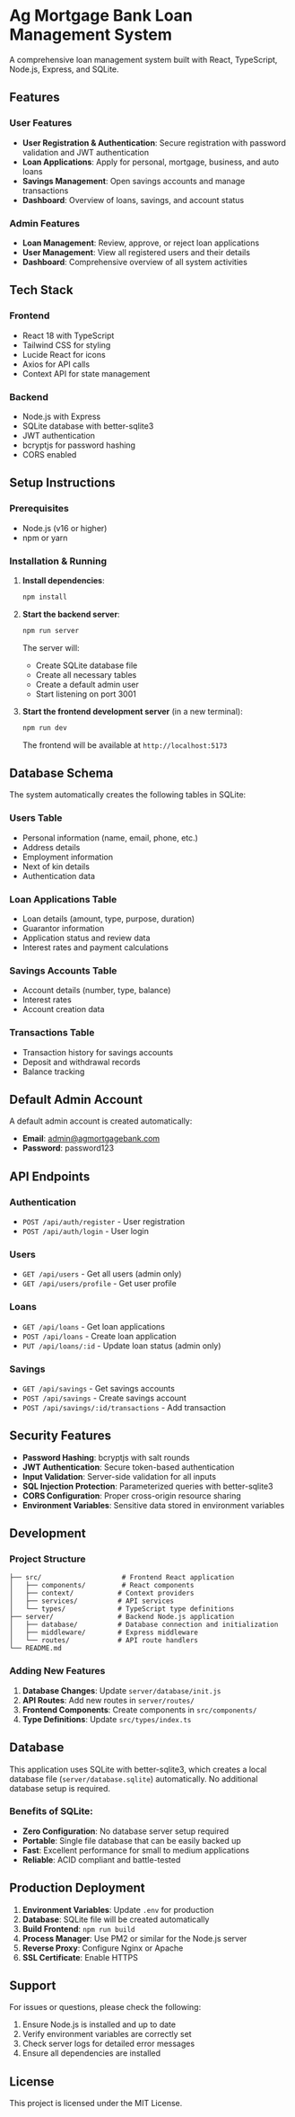 # Ag Mortgage Bank Loan Management System

A comprehensive loan management system built with React, TypeScript, Node.js, Express, and SQLite.

## Features

### User Features
- **User Registration & Authentication**: Secure registration with password validation and JWT authentication
- **Loan Applications**: Apply for personal, mortgage, business, and auto loans
- **Savings Management**: Open savings accounts and manage transactions
- **Dashboard**: Overview of loans, savings, and account status

### Admin Features
- **Loan Management**: Review, approve, or reject loan applications
- **User Management**: View all registered users and their details
- **Dashboard**: Comprehensive overview of all system activities

## Tech Stack

### Frontend
- React 18 with TypeScript
- Tailwind CSS for styling
- Lucide React for icons
- Axios for API calls
- Context API for state management

### Backend
- Node.js with Express
- SQLite database with better-sqlite3
- JWT authentication
- bcryptjs for password hashing
- CORS enabled

## Setup Instructions

### Prerequisites
- Node.js (v16 or higher)
- npm or yarn

### Installation & Running

1. **Install dependencies**:
   ```bash
   npm install
   ```

2. **Start the backend server**:
   ```bash
   npm run server
   ```
   The server will:
   - Create SQLite database file
   - Create all necessary tables
   - Create a default admin user
   - Start listening on port 3001

3. **Start the frontend development server** (in a new terminal):
   ```bash
   npm run dev
   ```
   The frontend will be available at `http://localhost:5173`

## Database Schema

The system automatically creates the following tables in SQLite:

### Users Table
- Personal information (name, email, phone, etc.)
- Address details
- Employment information
- Next of kin details
- Authentication data

### Loan Applications Table
- Loan details (amount, type, purpose, duration)
- Guarantor information
- Application status and review data
- Interest rates and payment calculations

### Savings Accounts Table
- Account details (number, type, balance)
- Interest rates
- Account creation data

### Transactions Table
- Transaction history for savings accounts
- Deposit and withdrawal records
- Balance tracking

## Default Admin Account

A default admin account is created automatically:
- **Email**: admin@agmortgagebank.com
- **Password**: password123

## API Endpoints

### Authentication
- `POST /api/auth/register` - User registration
- `POST /api/auth/login` - User login

### Users
- `GET /api/users` - Get all users (admin only)
- `GET /api/users/profile` - Get user profile

### Loans
- `GET /api/loans` - Get loan applications
- `POST /api/loans` - Create loan application
- `PUT /api/loans/:id` - Update loan status (admin only)

### Savings
- `GET /api/savings` - Get savings accounts
- `POST /api/savings` - Create savings account
- `POST /api/savings/:id/transactions` - Add transaction

## Security Features

- **Password Hashing**: bcryptjs with salt rounds
- **JWT Authentication**: Secure token-based authentication
- **Input Validation**: Server-side validation for all inputs
- **SQL Injection Protection**: Parameterized queries with better-sqlite3
- **CORS Configuration**: Proper cross-origin resource sharing
- **Environment Variables**: Sensitive data stored in environment variables

## Development

### Project Structure
```
├── src/                    # Frontend React application
│   ├── components/         # React components
│   ├── context/           # Context providers
│   ├── services/          # API services
│   └── types/             # TypeScript type definitions
├── server/                # Backend Node.js application
│   ├── database/          # Database connection and initialization
│   ├── middleware/        # Express middleware
│   └── routes/            # API route handlers
└── README.md
```

### Adding New Features

1. **Database Changes**: Update `server/database/init.js`
2. **API Routes**: Add new routes in `server/routes/`
3. **Frontend Components**: Create components in `src/components/`
4. **Type Definitions**: Update `src/types/index.ts`

## Database

This application uses SQLite with better-sqlite3, which creates a local database file (`server/database.sqlite`) automatically. No additional database setup is required.

### Benefits of SQLite:
- **Zero Configuration**: No database server setup required
- **Portable**: Single file database that can be easily backed up
- **Fast**: Excellent performance for small to medium applications
- **Reliable**: ACID compliant and battle-tested

## Production Deployment

1. **Environment Variables**: Update `.env` for production
2. **Database**: SQLite file will be created automatically
3. **Build Frontend**: `npm run build`
4. **Process Manager**: Use PM2 or similar for the Node.js server
5. **Reverse Proxy**: Configure Nginx or Apache
6. **SSL Certificate**: Enable HTTPS

## Support

For issues or questions, please check the following:
1. Ensure Node.js is installed and up to date
2. Verify environment variables are correctly set
3. Check server logs for detailed error messages
4. Ensure all dependencies are installed

## License

This project is licensed under the MIT License.